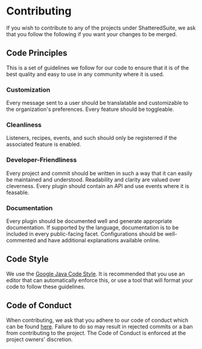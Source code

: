 # Contributing

If you wish to contribute to any of the projects under ShatteredSuite, we ask that you follow the following if you want your changes to be merged.

## Code Principles

This is a set of guidelines we follow for our code to ensure that it is of the best quality and easy to use in any community where it is used.

### Customization

Every message sent to a user should be translatable and customizable to the organization's preferences. Every feature should be toggleable.

### Cleanliness

Listeners, recipes, events, and such should only be registerred if the associated feature is enabled.

### Developer-Friendliness

Every project and commit should be written in such a way that it can easily be maintained and understood. Readability and clarity are valued over cleverness.
Every plugin should contain an API and use events where it is feasable.

### Documentation

Every plugin should be documented well and generate appropriate documentation. If supported by the language, documentation is to be included in every public-facing facet. Configurations should be well-commented and have additional explanations available online.

## Code Style
We use the [Google Java Code Style](https://google.github.io/styleguide/javaguide.html). It is recommended that you use an editor that can automatically enforce this, or use a tool that will format your code to follow these guidelines.

## Code of Conduct

When contributing, we ask that you adhere to our code of conduct which can be found [here](https://github.com/ShatteredSuite/ShatteredSuite/blob/master/.github/CODE_OF_CONDUCT.md). Failure to do so may result in rejected commits or a ban from contributing to the project. The Code of Conduct is enforced at the project owners' discretion.